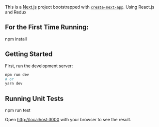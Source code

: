 This is a [Next.js](https://nextjs.org/) project bootstrapped with [`create-next-app`](https://github.com/vercel/next.js/tree/canary/packages/create-next-app). Using React.js and Redux

## For the First Time Running:
npm install

## Getting Started
First, run the development server:

```bash
npm run dev
# or
yarn dev
```

## Running Unit Tests
npm run test


Open [http://localhost:3000](http://localhost:3000) with your browser to see the result.

